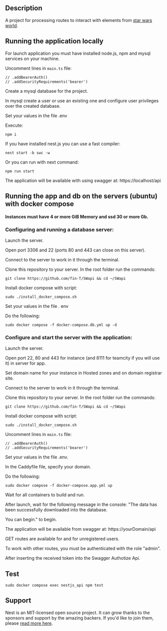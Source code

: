 ## Description 

A project for processing routes to interact with elements from [star wars world](https://swapi.py4e.com/api/).

## Running the application locally

For launch application you must have installed node.js, npm and mysql services on your machine.

Uncomment lines in `main.ts` file:

    // .addBearerAuth()
    // .addSecurityRequirements('bearer')

Create a mysql database for the project.

In mysql create a user or use an existing one and configure user privileges over the created database. 

Set your values in the file .env

Execute:
```
npm i
```

If you have installed nest.js you can use a fast compiler:
```
nest start -b swc -w
```

Or you can run with next command:
```
npm run start
```

The application will be available with using swagger at: https://localhost/api

## Running the app and db on the servers (ubuntu) with docker compose 
#### Instances must have 4 or more GiB Memory and ssd 30 or more Gb. 

### Configuring and running a database server:

Launch the server. 

Open port 3306 and 22 (ports 80 and 443 can close on this server).

Connect to the server to work in it through the terminal.

Clone this repository to your server. In the root folder run the commands: 
```
git clone https://github.com/fin-T/SWapi && cd ~/SWapi
```

Install docker compose with script:
```
sudo ./install_docker_compose.sh
```

Set your values in the file . env

Do the following:
```
sudo docker compose -f docker-compose.db.yml up -d
```

### Configure and start the server with the application:

Launch the server. 

Open port 22, 80 and 443 for instance (and 8111 for teamcity if you will use it) in server for app. 

Set domain name for your instance in Hosted zones and on domain registrar site.

Connect to the server to work in it through the terminal.

Clone this repository to your server. In the root folder run the commands: 
```
git clone https://github.com/fin-T/SWapi && cd ~/SWapi
```

Install docker compose with script:
```
sudo ./install_docker_compose.sh
```

Uncomment lines in `main.ts` file:

    // .addBearerAuth()
    // .addSecurityRequirements('bearer')

Set your values in the file .env.

In the Caddyfile file, specify your domain.

Do the following:
```
sudo docker compose -f docker-compose.app.yml up
```

Wait for all containers to build and run.

After launch, wait for the following message in the console:
"The data has been successfully downloaded into the database.

You can begin." to begin.

The application will be available from swagger at: https://yourDomain/api

GET routes are available for and for unregistered users. 

To work with other routes, you must be authenticated with the role "admin". 

After inserting the received token into the Swagger Authotize Api.

## Test

```
sudo docker compose exec nestjs_api npm test
```

## Support

Nest is an MIT-licensed open source project. It can grow thanks to the sponsors and support by the amazing backers. If you'd like to join them, please [read more here](https://docs.nestjs.com/support).